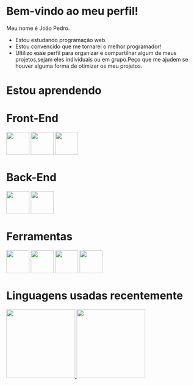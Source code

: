 <h1>Bem-vindo ao meu perfil!</h1>

Meu nome é João Pedro.


 - Estou estudando programação web.
 - Estou convencido que me tornarei o melhor programador!
 - Ultilizo esse perfil para organizar e compartilhar algum de meus projetos,sejam eles individuais ou em grupo.Peço que me ajudem se houver alguma forma de otimizar os meu projetos.

<h1>Estou aprendendo</h1>
<div>
 <h1>Front-End</h1>
  <img src="https://cdn.jsdelivr.net/gh/devicons/devicon@latest/icons/html5/html5-original-wordmark.svg" width="60" height="60"/>
  <img src="https://cdn.jsdelivr.net/gh/devicons/devicon@latest/icons/css3/css3-original-wordmark.svg" width="60" height="60"/>
  <img src="https://cdn.jsdelivr.net/gh/devicons/devicon@latest/icons/javascript/javascript-original.svg" width="60" height="60"/>

 <h1>Back-End</h1>
  <img src="https://cdn.jsdelivr.net/gh/devicons/devicon@latest/icons/javascript/javascript-original.svg" width="60" height="60"/>
  <img src="https://cdn.jsdelivr.net/gh/devicons/devicon@latest/icons/nodejs/nodejs-original.svg" width="60" height="60"/>
 
 <h1>Ferramentas</h1>
  <img src="https://cdn.jsdelivr.net/gh/devicons/devicon@latest/icons/p5js/p5js-original.svg" width="60" height="60"/>
  <img src="https://github.com/user-attachments/assets/a4518a51-9995-46c7-8013-9260742b66b9" width="60" height="60"/>
  <img src="https://github.com/user-attachments/assets/595e01b9-c9c2-4446-9e79-b0efcd0a9b79" widht="60" height="60"/>
  <img src="https://img.icons8.com/?size=100&id=9OGIyU8hrxW5&format=png&color=000000" width="60" height="60" />
</div>
<h1>Linguagens usadas recentemente</h1>
<div>
<a href="https://github.com/jpmoura7">
<img loading="lazy" height="180em" src="https://github-readme-stats.vercel.app/api/top-langs/?username=jpmoura7&layout=compact&langs_count=7&theme=dracula"/>
<img loading="lazy" height="180em" src="https://github-readme-stats.vercel.app/api?username=jpmoura7&show_icons=true&theme=dracula&include_all_commits=true&count_private=true"/>
</div>
 

